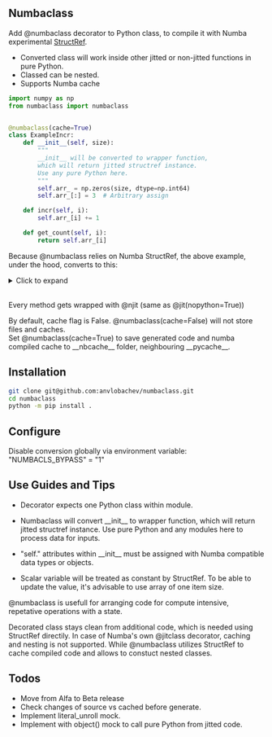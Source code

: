 ## Numbaclass

Add @numbaclass decorator to Python class, to compile it with Numba experimental [StructRef](https://numba.readthedocs.io/en/stable/extending/high-level.html#implementing-mutable-structures).

* Converted class will work inside other jitted or non-jitted functions in pure Python.
* Classed can be nested.
* Supports Numba cache

```python
import numpy as np
from numbaclass import numbaclass


@numbaclass(cache=True)
class ExampleIncr:
    def __init__(self, size):
        """
        __init__ will be converted to wrapper function,
        which will return jitted structref instance.
        Use any pure Python here.
        """
        self.arr_ = np.zeros(size, dtype=np.int64)
        self.arr_[:] = 3  # Arbitrary assign

    def incr(self, i):
        self.arr_[i] += 1

    def get_count(self, i):
        return self.arr_[i]
```

Because @numbaclass relies on Numba StructRef, the above example, under the hood, converts to this:
<details>
<summary>Click to expand <br />&nbsp;</summary>

```python
import numpy as np
from numbaclass import numbaclass


from numba import njit
from numba.core import types
from numba.experimental import structref
from numba.core.extending import overload_method, register_jitable

def ExampleIncr(size):
    """
    __init__ will be converted to wrapper function,
    which will return jitted structref instance.
    Use any pure Python here.
    """
    arr_ = np.zeros(size, dtype=np.int64)
    arr_[:] = 3  # Arbitrary assign
    return ExampleIncrNB(arr_)

@structref.register
class ExampleIncrNBType(types.StructRef):
    def preprocess_fields(self, fields):
        return tuple((name, types.unliteral(typ)) for name, typ in fields)

class ExampleIncrNB(structref.StructRefProxy):
    def __new__(
        cls,
        arr_
    ):
        return structref.StructRefProxy.__new__(
            cls,
            arr_
        )

    @property
    def arr_(self):
        return get__arr_(self)

    def get_count(self, i):
        return invoke__get_count(self, i)

    def incr(self, i):
        return invoke__incr(self, i)

structref.define_proxy(
    ExampleIncrNB,
    ExampleIncrNBType,
    [
 "arr_"
    ],
)

@njit(cache=True)
def get__arr_(self):
    return self.arr_

@register_jitable
def the__get_count(self, i):
    return self.arr_[i]


@njit(cache=True)
def invoke__get_count(self, i):
    return the__get_count(self, i)

@register_jitable
def the__incr(self, i):
    self.arr_[i] += 1


@njit(cache=True)
def invoke__incr(self, i):
    return the__incr(self, i)

@overload_method(ExampleIncrNBType, "get_count", fastmath=False)
def ol__get_count(self, i):
    return the__get_count

@overload_method(ExampleIncrNBType, "incr", fastmath=False)
def ol__incr(self, i):
    return the__incr
```

</details>

Every method gets wrapped with @njit (same as @jit(nopython=True))

By default, cache flag is False. @numbaclass(cache=False) will not store files and caches.\
Set @numbaclass(cache=True) to save generated code and numba compiled cache to
\_\_nbcache\_\_ folder, neighbouring \_\_pycache\_\_.

## Installation

```bash
git clone git@github.com:anvlobachev/numbaclass.git
cd numbaclass
python -m pip install .

```

## Configure

Disable conversion globally via environment variable:\
"NUMBACLS_BYPASS" = "1"

## Use Guides and Tips

* Decorator expects one Python class within module.
* Numbaclass will convert \_\_init\_\_ to wrapper function,
which will return jitted structref instance. Use pure Python and any modules here to process data for inputs.

* "self." attributes within \_\_init\_\_ must be assigned with Numba compatible data types or objects.

* Scalar variable will be treated as constant by StructRef. To be able to update the value, it's advisable to use array of one item size.

@numbaclass is usefull for arranging code for compute intensive, repetative operations with a state.

Decorated class stays clean from additional code, which is needed using StructRef directily.
In case of Numba's own @jitclass decorator, caching and nesting is not supported.
While @numbaclass utilizes StructRef to cache compiled code and allows to constuct nested classes.

## Todos

* Move from Alfa to Beta release
* Check changes of source vs cached before generate.
* Implement literal_unroll mock.
* Implement with object() mock to call pure Python from jitted code.
